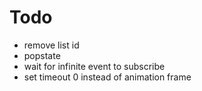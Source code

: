 # Todo

- remove list id
- popstate
- wait for infinite event to subscribe
- set timeout 0 instead of animation frame
